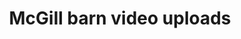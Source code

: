 ---
layout: post
location: DialloLab at UQAM
title: McGill barn video uploads
image: /assets/img/narvalUpload-UI.png
category: gui
tag: 
description: A simple desktop app form for uploading whole folders to the WELL-E file storage server. Under the hood, it leverages the <code>rsync</code> linux command from a Windows Subsystem Linux (WSL) instance to upload data over SSH. Using a desktop GUI eases the upload of data by biologists gathering data in the barn. 
contributors: 
tasks: Design & build the GUI, Backend operations for leveraging <code>rsync</code>, Automated folder creation on server depending on the information filled in the form
tools: Windows Subsystem Linux (WSL), rsync, Python, PySimpleGUI, auto-py-to-exe
article: 
github: https://github.com/WELL-E-chair/windows-utils/tree/main/rsync
website: 
---